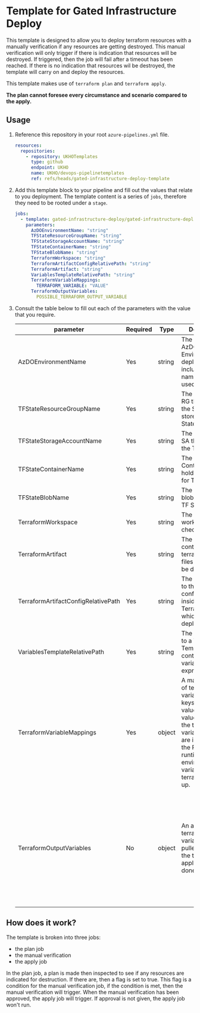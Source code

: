 # Template for Gated Infrastructure Deploy

This template is designed to allow you to deploy terraform resources with a manually verification if any resources are getting destroyed. This manual verification will only trigger if there is indication that resources will be destroyed. If triggered, then the job will fail after a timeout has been reached. If there is no indication that resources wil be destroyed, the template will carry on and deploy the resources.

This template makes use of `terraform plan` and `terraform apply`.

**The plan cannot foresee every circumstance and scenario compared to the apply.**

## Usage

1. Reference this repository in your root `azure-pipelines.yml` file.

    ```yaml
    resources:
      repositories:
        - repository: UKHOTemplates
          type: github
          endpoint: UKHO
          name: UKHO/devops-pipelinetemplates
          ref: refs/heads/gated-infrastructure-deploy-template
    ```

2. Add this template block to your pipeline and fill out the values that relate to you deployment. The template content is a series of `jobs`, therefore they need to be rooted under a `stage`.

    ```yaml
    jobs:
      - template: gated-infrastructure-deploy/gated-infrastructure-deploy.yml@UKHOTemplates
        parameters:
          AzDOEnvironmentName: "string"
          TFStateResourceGroupName: "string"
          TFStateStorageAccountName: "string"
          TFStateContainerName: "string"
          TFStateBlobName: "string"
          TerraformWorkspace: "string"
          TerraformArtifactConfigRelativePath: "string"
          TerraformArtifact: "string"
          VariablesTemplateRelativePath: "string"
          TerraformVariableMappings:
            TERRAFORM_VARIABLE: "VALUE" 
          TerraformOutputVariables:
            POSSIBLE_TERRAFORM_OUTPUT_VARIABLE
    ```

3. Consult the table below to fill out each of the parameters with the value that you require.

   | parameter                           | Required | Type   | Description                                                                                                                                                                                                               | Example Value                                                                                                                                                                                                                                                          | Notes                                                                                                                                                                                                                                                                                                                                                                                                                                                                                                                                                                                                                                                                                                                                                                                                                                                                                                                                                                                         |
   |-------------------------------------|----------|--------|---------------------------------------------------------------------------------------------------------------------------------------------------------------------------------------------------------------------------|------------------------------------------------------------------------------------------------------------------------------------------------------------------------------------------------------------------------------------------------------------------------|-----------------------------------------------------------------------------------------------------------------------------------------------------------------------------------------------------------------------------------------------------------------------------------------------------------------------------------------------------------------------------------------------------------------------------------------------------------------------------------------------------------------------------------------------------------------------------------------------------------------------------------------------------------------------------------------------------------------------------------------------------------------------------------------------------------------------------------------------------------------------------------------------------------------------------------------------------------------------------------------------|
   | AzDOEnvironmentName                 | Yes      | string | The name of the AzDO Environment to deploy into, include the full name, will be used as is.                                                                                                                               | AcgConnect-Dev                                                                                                                                                                                                                                                         |                                                                                                                                                                                                                                                                                                                                                                                                                                                                                                                                                                                                                                                                                                                                                                                                                                                                                                                                                                                               |
   | TFStateResourceGroupName            | Yes      | string | The name of the RG that stores the SA that stores the TF State.                                                                                                                                                           | m-spokeconnect-rg                                                                                                                                                                                                                                                      |                                                                                                                                                                                                                                                                                                                                                                                                                                                                                                                                                                                                                                                                                                                                                                                                                                                                                                                                                                                               |
   | TFStateStorageAccountName           | Yes      | string | The name of the SA that stores the TF State.                                                                                                                                                                              | acgdevsa                                                                                                                                                                                                                                                               |                                                                                                                                                                                                                                                                                                                                                                                                                                                                                                                                                                                                                                                                                                                                                                                                                                                                                                                                                                                               |
   | TFStateContainerName                | Yes      | string | The name of the Container that holds the blob for TF State.                                                                                                                                                               | tfstate                                                                                                                                                                                                                                                                |                                                                                                                                                                                                                                                                                                                                                                                                                                                                                                                                                                                                                                                                                                                                                                                                                                                                                                                                                                                               |
   | TFStateBlobName                     | Yes      | string | The name of the blob holding the TF State/                                                                                                                                                                                | terraform.deployment.tfplan                                                                                                                                                                                                                                            |                                                                                                                                                                                                                                                                                                                                                                                                                                                                                                                                                                                                                                                                                                                                                                                                                                                                                                                                                                                               |
   | TerraformWorkspace                  | Yes      | string | The terraform workspace to checkout to.                                                                                                                                                                                   | dev                                                                                                                                                                                                                                                                    | Currently, this will be appended onto the blob name as \[TFStateBlobName\]:\[TerraformWorkspace\], e.g. terraform.deployment.tfplan:dev                                                                                                                                                                                                                                                                                                                                                                                                                                                                                                                                                                                                                                                                                                                                                                                                                                                       |
   | TerraformArtifact                   | Yes      | string | The artifact containing the terraform config files which will be deployed.                                                                                                                                                | terraformartifact                                                                                                                                                                                                                                                      | The artifact will be used as is, no modifications will be made to the contents. For all non-environment specific changes, then the build stage should complete these before the artifact is published. For all environment specific changes, then a job before this template's usage should download, edit, and republished as a new artifact the updated config files.                                                                                                                                                                                                                                                                                                                                                                                                                                                                                                                                                                                                                       |
   | TerraformArtifactConfigRelativePath | Yes      | string | The relative path to the terraform config files inside the TerraformArtifact which will be deployed.                                                                                                                      | /                                                                                                                                                                                                                                                                      | Inside of the Template, the full path to the configuration will be $(Pipeline.Workspace)/\[Parameter *TerraformArtifact* Value\] + this parameter value. Such as "\$(Pipeline.Workspace)/terraformartifact/", the template will look for the configs in that directory.                                                                                                                                                                                                                                                                                                                                                                                                                                                                                                                                                                                                                                                                                                                       |
   | VariablesTemplateRelativePath       | Yes      | string | The relative path to a YAML Template containing a variables expression.                                                                                                                                                   | /build/pipeline/templates/var/dev-deploy.yml                                                                                                                                                                                                                           | Inside of the template, the full path to the variable template will be `${{variables['System.DefaultWorkingDirectory']}}${{ parameters.VariablesTemplateRelativePath }}@self` This allows the template to pull in all the variables it needs for the deployment. The relative path must be from the repository root directory.                                                                                                                                                                                                                                                                                                                                                                                                                                                                                                                                                                                                                                                                |
   | TerraformVariableMappings           | Yes      | object | A map consisting of terraform variables as the keys, with their values being the value to go into the terraform variables. These are injected into the PowerShell runtime environment variables for terraform to pick up. | ARM_CLIENT_ID: $(TERRAFORM-CLIENT-ID)  <br>ARM_CLIENT_SECRET: $(TERRAFORM-CLIENT-SECRET)  <br>ARM_TENANT_ID: $(TERRAFORM-TENANT-ID)  <br>ARM_SUBSCRIPTION_ID: $(TERRAFORM-SUBSCRIPTION-ID)  <br>TF_VAR_allowed_ips: $(whiteListedIps)  <br>TF_VAR_spoke_rg: $(spokeRG) | This parameter allows for the mapping of values from variable groups to what terraform configuration files will need them to be.                                                                                                                                                                                                                                                                                                                                                                                                                                                                                                                                                                                                                                                                                                                                                                                                                                                              |
   | TerraformOutputVariables            | No       | object | An array of terraform output variables to be pulled out after the terraform apply has been done.                                                                                                                          | web_app_name  <br>web_app_url                                                                                                                                                                                                                                          | Some terraform configuration have variables that are outputted for usage elsewhere, such as connection strings. This parameter allows them to be exported out via the `"##vso[task.setvariable variable=web_app_name;isoutput=true]$output"` syntax. These then can be accessed in sequential jobs by the use of a variable in a variable block: <br><br>```yaml<br>variables:  <br>- name: "WEB_APP_NAME"  <br>value: $[dependencies.deployInfrastructure.outputs['deployInfrastructure.deployment.web_app_name']]<br>```<br><br>As long as the sequential jobs have a `dependsOn` to the `deployInfrastructure` job inside of this template.<br><br>```yaml<br>- deployment: deployService  <br>displayName: "Deploy Service"  <br>dependsOn:  <br>- deployInfrastructure  <br>condition: succeeded('deployInfrastructure')  <br>variables:  <br>- name: "WEB_APP_NAME"  <br>value: $[dependencies.deployInfrastructure.outputs['deployInfrastructure.deployment.web_app_name']]<br><br>``` |

## How does it work?

The template is broken into three jobs:

- the plan job
- the manual verification
- the apply job

In the plan job, a plan is made then inspected to see if any resources are indicated for destruction. If there are, then a flag is set to true. This flag is a condition for the manual verification job, if the condition is met, then the manual verification will trigger. When the manual verification has been approved, the apply job will trigger. If approval is not given, the apply job won't run.